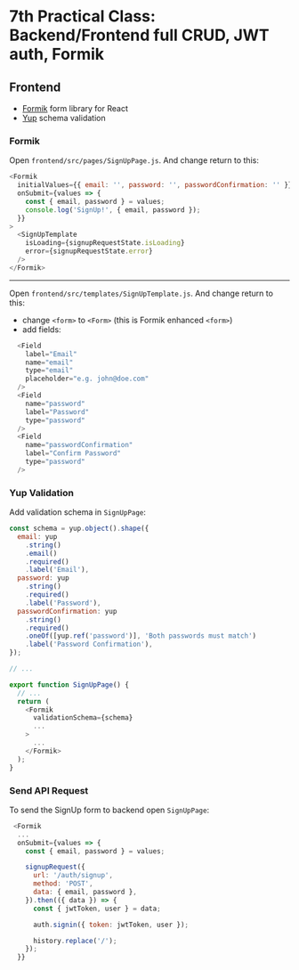 # 7th Practical Class: Backend/Frontend full CRUD, JWT auth, Formik

## Frontend

- [Formik](https://jaredpalmer.com/formik/) form library for React
- [Yup](https://github.com/jquense/yup) schema validation

### Formik

Open `frontend/src/pages/SignUpPage.js`. And change return to this:

```js
<Formik
  initialValues={{ email: '', password: '', passwordConfirmation: '' }}
  onSubmit={values => {
    const { email, password } = values;
    console.log('SignUp!', { email, password });
  }}
>
  <SignUpTemplate
    isLoading={signupRequestState.isLoading}
    error={signupRequestState.error}
  />
</Formik>
```

---

Open `frontend/src/templates/SignUpTemplate.js`. And change return to this:

- change `<form>` to `<Form>` (this is Formik enhanced `<form>`)
- add fields:

```js
  <Field
    label="Email"
    name="email"
    type="email"
    placeholder="e.g. john@doe.com"
  />
  <Field
    name="password"
    label="Password"
    type="password"
  />
  <Field
    name="passwordConfirmation"
    label="Confirm Password"
    type="password"
  />
```

### Yup Validation

Add validation schema in `SignUpPage`:

```js
const schema = yup.object().shape({
  email: yup
    .string()
    .email()
    .required()
    .label('Email'),
  password: yup
    .string()
    .required()
    .label('Password'),
  passwordConfirmation: yup
    .string()
    .required()
    .oneOf([yup.ref('password')], 'Both passwords must match')
    .label('Password Confirmation'),
});

// ...

export function SignUpPage() {
  // ...
  return (
    <Formik
      validationSchema={schema}
      ...
    >
      ...
    </Formik>
  );
}
```

### Send API Request

To send the SignUp form to backend open `SignUpPage`:

```js
 <Formik
  ...
  onSubmit={values => {
    const { email, password } = values;

    signupRequest({
      url: '/auth/signup',
      method: 'POST',
      data: { email, password },
    }).then(({ data }) => {
      const { jwtToken, user } = data;

      auth.signin({ token: jwtToken, user });

      history.replace('/');
    });
  }}
```
